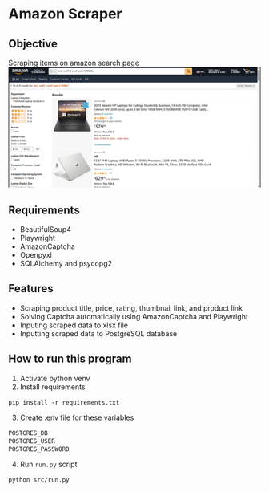 # Amazon Scraper

## Objective
Scraping items on amazon search page
![search page](/readmeimg/search_page.png)

## Requirements
- BeautifulSoup4
- Playwright
- AmazonCaptcha
- Openpyxl
- SQLAlchemy and psycopg2

## Features
- Scraping product title, price, rating, thumbnail link, and product link
- Solving Captcha automatically using AmazonCaptcha and Playwright
- Inputing scraped data to xlsx file
- Inputting scraped data to PostgreSQL database

## How to run this program
1. Activate python venv
2. Install requirements
```
pip install -r requirements.txt
```
3. Create .env file for these variables
```
POSTGRES_DB
POSTGRES_USER
POSTGRES_PASSWORD
```
4. Run `run.py` script
```
python src/run.py
```